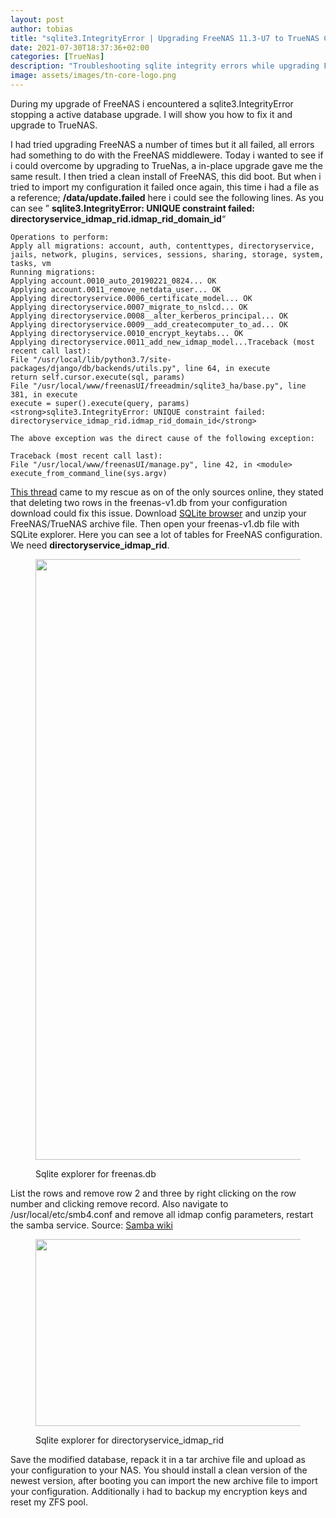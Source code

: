 ```yaml
---
layout: post
author: tobias
title: "sqlite3.IntegrityError | Upgrading FreeNAS 11.3-U7 to TrueNAS Core 12.4-U4"
date: 2021-07-30T18:37:36+02:00
categories: [TrueNas]
description: "Troubleshooting sqlite integrity errors while upgrading FreeNAS to TrueNAS"
image: assets/images/tn-core-logo.png
---
```

During my upgrade of FreeNAS i encountered a sqlite3.IntegrityError stopping a active database upgrade. I will show you how to fix it and upgrade to TrueNAS.

I had tried upgrading FreeNAS a number of times but it all failed, all errors had something to do with the FreeNAS middlewere. Today i wanted to see if i could overcome by upgrading to TrueNas, a in-place upgrade gave me the same result. I then tried a clean install of FreeNAS, this did boot. But when i tried to import my configuration it failed once again, this time i had a file as a reference; **/data/update.failed** here i could see the following lines. As you can see &#8221; **sqlite3.IntegrityError: UNIQUE constraint failed: directoryservice\_idmap\_rid.idmap\_rid\_domain_id**&#8220;

<pre class="wp-block-code"><code lang="bash" class="language-bash">Operations to perform:
Apply all migrations: account, auth, contenttypes, directoryservice, jails, network, plugins, services, sessions, sharing, storage, system, tasks, vm
Running migrations:
Applying account.0010_auto_20190221_0824... OK
Applying account.0011_remove_netdata_user... OK
Applying directoryservice.0006_certificate_model... OK
Applying directoryservice.0007_migrate_to_nslcd... OK
Applying directoryservice.0008__alter_kerberos_principal... OK
Applying directoryservice.0009__add_createcomputer_to_ad... OK
Applying directoryservice.0010_encrypt_keytabs... OK
Applying directoryservice.0011_add_new_idmap_model...Traceback (most recent call last):
File "/usr/local/lib/python3.7/site-packages/django/db/backends/utils.py", line 64, in execute
return self.cursor.execute(sql, params)
File "/usr/local/www/freenasUI/freeadmin/sqlite3_ha/base.py", line 381, in execute
execute = super().execute(query, params)
&lt;strong>sqlite3.IntegrityError: UNIQUE constraint failed: directoryservice_idmap_rid.idmap_rid_domain_id&lt;/strong>

The above exception was the direct cause of the following exception:

Traceback (most recent call last):
File "/usr/local/www/freenasUI/manage.py", line 42, in &lt;module&gt;
execute_from_command_line(sys.argv)
</code></pre>

[This thread](https://www.truenas.com/community/threads/upgrade-from-11-2-u8-to-11-3-u2-1-stuck-at-middlewared-setting-up-plugins-system-2-34.84833/) came to my rescue as on of the only sources online, they stated that deleting two rows in the freenas-v1.db from your configuration download could fix this issue. Download [SQLite browser](https://sqlitebrowser.org/) and unzip your FreeNAS/TrueNAS archive file. Then open your freenas-v1.db file with SQLite explorer. Here you can see a lot of tables for FreeNAS configuration. We need **directoryservice\_idmap\_rid**.<figure class="wp-block-image size-large">

<img loading="lazy" width="1024" height="961" src="https://ictguru.nl/wp-content/uploads/2021/10/sqlite-1024x961.png" alt="" class="wp-image-202" srcset="https://ictguru.nl/wp-content/uploads/2021/10/sqlite-1024x961.png 1024w, https://ictguru.nl/wp-content/uploads/2021/10/sqlite-300x282.png 300w, https://ictguru.nl/wp-content/uploads/2021/10/sqlite-768x721.png 768w, https://ictguru.nl/wp-content/uploads/2021/10/sqlite.png 1031w" sizes="(max-width: 767px) 89vw, (max-width: 1000px) 54vw, (max-width: 1071px) 543px, 580px" /> <figcaption>Sqlite explorer for freenas.db</figcaption></figure> 

List the rows and remove row 2 and three by right clicking on the row number and clicking remove record. Also navigate to /usr/local/etc/smb4.conf and remove all idmap config parameters, restart the samba service. Source: [Samba wiki](https://wiki.samba.org/index.php/Updating_Samba#Failure_To_Access_Shares_on_Domain_Controllers_If_idmap_config_Parameters_Set_in_the_smb.conf_File)<figure class="wp-block-image size-full">

<img loading="lazy" width="629" height="299" src="https://ictguru.nl/wp-content/uploads/2021/07/tempssssnip.png" alt="" class="wp-image-91" srcset="https://ictguru.nl/wp-content/uploads/2021/07/tempssssnip.png 629w, https://ictguru.nl/wp-content/uploads/2021/07/tempssssnip-300x143.png 300w" sizes="(max-width: 629px) 100vw, 629px" /> <figcaption>Sqlite explorer for directoryservice\_idmap\_rid</figcaption></figure> 

Save the modified database, repack it in a tar archive file and upload as your configuration to your NAS. You should install a clean version of the newest version, after booting you can import the new archive file to import your configuration. Additionally i had to backup my encryption keys and reset my ZFS pool.